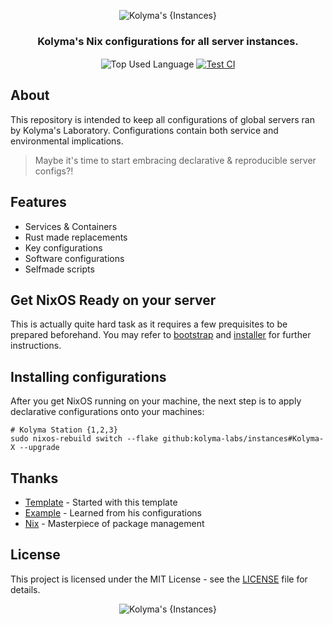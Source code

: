 <p align="center">
    <img src=".github/assets/header.png" alt="Kolyma's {Instances}">
</p>

<p align="center">
    <h3 align="center">Kolyma's Nix configurations for all server instances.</h3>
</p>

<p align="center">
    <img align="center" src="https://img.shields.io/github/languages/top/kolyma-labs/instances?style=flat&logo=nixos&logoColor=ffffff&labelColor=242424&color=242424" alt="Top Used Language">
    <a href="https://github.com/kolyma-labs/instances/actions/workflows/test.yml"><img align="center" src="https://img.shields.io/github/actions/workflow/status/kolyma-labs/instances/test.yml?style=flat&logo=github&logoColor=ffffff&labelColor=242424&color=242424" alt="Test CI"></a>
</p>

## About

This repository is intended to keep all configurations of global servers ran by Kolyma's Laboratory. Configurations contain both service and
environmental implications.

> Maybe it's time to start embracing declarative & reproducible server configs?!

## Features

- Services & Containers
- Rust made replacements
- Key configurations
- Software configurations
- Selfmade scripts

## Get NixOS Ready on your server

This is actually quite hard task as it requires a few prequisites to be prepared beforehand. You may refer to [bootstrap](https://github.com/kolyma-labs/bootstrap) and [installer](https://github.com/kolyma-labs/instances) for further instructions.

## Installing configurations

After you get NixOS running on your machine, the next step is to apply declarative configurations onto your machines:

```shell
# Kolyma Station {1,2,3}
sudo nixos-rebuild switch --flake github:kolyma-labs/instances#Kolyma-X --upgrade
```

## Thanks

- [Template](https://github.com/Misterio77/nix-starter-configs) - Started with this template
- [Example](https://github.com/Misterio77/nix-config) - Learned from his configurations
- [Nix](https://nixos.org/) - Masterpiece of package management

## License

This project is licensed under the MIT License - see the [LICENSE](license) file for details.

<p align="center">
    <img src=".github/assets/footer.png" alt="Kolyma's {Instances}">
</p>
